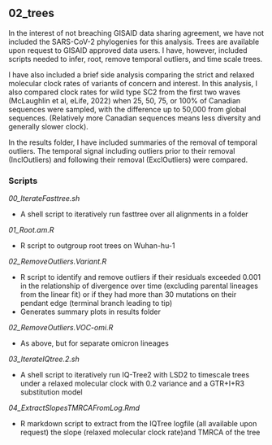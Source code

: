 ## 02_trees

In the interest of not breaching GISAID data sharing agreement, we have not included the SARS-CoV-2 phylogenies for this analysis. Trees are available upon request to GISAID approved data users. I have, however, included scripts needed to infer, root, remove temporal outliers, and time scale trees.

I have also included a brief side analysis comparing the strict and relaxed molecular clock rates of variants of concern and interest. In this analysis, I also compared clock rates for wild type SC2 from the first two waves (McLaughlin et al, eLife, 2022) when 25, 50, 75, or 100% of Canadian sequences were sampled, with the difference up to 50,000 from global sequences. (Relatively more Canadian sequences means less diversity and generally slower clock). 

In the results folder, I have included summaries of the removal of temporal outliers. The temporal signal including outliers prior to their removal (InclOutliers) and following their removal (ExclOutliers) were compared.

### Scripts
*00_IterateFasttree.sh*
- A shell script to iteratively run fasttree over all alignments in a folder

*01_Root.am.R*
- R script to outgroup root trees on Wuhan-hu-1

*02_RemoveOutliers.Variant.R*
- R script to identify and remove outliers if their residuals exceeded 0.001 in the relationship of divergence over time (excluding parental lineages from the linear fit) or if they had more than 30 mutations on their pendant edge (terminal branch leading to tip)
- Generates summary plots in results folder

*02_RemoveOutliers.VOC-omi.R*
- As above, but for separate omicron lineages

*03_IterateIQtree.2.sh*
- A shell script to iteratively run IQ-Tree2 with LSD2 to timescale trees under a relaxed molecular clock with 0.2 variance and a GTR+I+R3 substitution model

*04_ExtractSlopesTMRCAFromLog.Rmd*
- R markdown script to extract from the IQTree logfile (all available upon request) the slope (relaxed molecular clock rate)and TMRCA of the tree